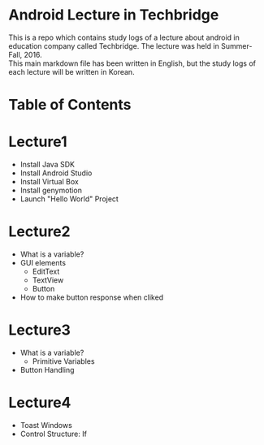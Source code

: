 # Android Lecture in Techbridge

This is a repo which contains study logs of a lecture about android in education company called Techbridge. The lecture was held in Summer-Fall, 2016.  
This main markdown file has been written in English, but the study logs of each lecture will be written in Korean.  

# Table of Contents

# Lecture1
- Install Java SDK
- Install Android Studio
- Install Virtual Box
- Install genymotion
- Launch "Hello World" Project

# Lecture2
- What is a variable?
- GUI elements
    - EditText
    - TextView
    - Button
- How to make button response when cliked

# Lecture3
- What is a variable?
	- Primitive Variables
- Button Handling

# Lecture4
- Toast Windows
- Control Structure: If


